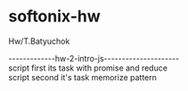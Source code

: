 # softonix-hw
Hw/T.Batyuchok


-------------hw-2-intro-js---------------------<br>
script first its task with promise and reduce <br>
script second it's task memorize pattern
